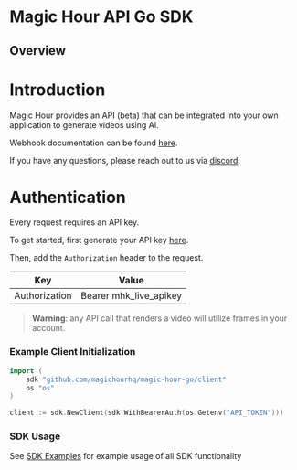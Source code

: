 # Magic Hour API Go SDK

## Overview

# Introduction

Magic Hour provides an API (beta) that can be integrated into your own application to generate videos using AI.

Webhook documentation can be found [here](http://localhost:3000/docs/webhook).

If you have any questions, please reach out to us via [discord](https://discord.gg/JX5rgsZaJp).

# Authentication

Every request requires an API key.

To get started, first generate your API key [here](http://localhost:3000/settings/developer).

Then, add the `Authorization` header to the request.

| Key           | Value                  |
| ------------- | ---------------------- |
| Authorization | Bearer mhk_live_apikey |

> **Warning**: any API call that renders a video will utilize frames in your account.

### Example Client Initialization

```go
import (
	sdk "github.com/magichourhq/magic-hour-go/client"
	os "os"
)

client := sdk.NewClient(sdk.WithBearerAuth(os.Getenv("API_TOKEN")))
```

### SDK Usage

See [SDK Examples](SDK_EXAMPLES.md) for example usage of all SDK functionality
